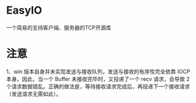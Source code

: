 # EasyIO
一个简易的支持客户端、服务器的TCP开源库

# 注意
1、win 版本自身并未实现发送与接收队列，发送与接收的有序性完全依靠 IOCP 本身。因此，当一个 Buffer 未接收完毕时，又投递了一个 recv 请求，会导致 2 个请求数据错乱。正确的做法是，等待接收请求完成后，再投递下一个接收请求（发送请求无需如此）。
